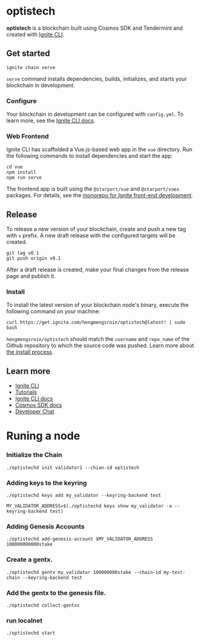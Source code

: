 # optistech
**optistech** is a blockchain built using Cosmos SDK and Tendermint and created with [Ignite CLI](https://ignite.com/cli).

## Get started

```
ignite chain serve
```

`serve` command installs dependencies, builds, initializes, and starts your blockchain in development.

### Configure

Your blockchain in development can be configured with `config.yml`. To learn more, see the [Ignite CLI docs](https://docs.ignite.com).

### Web Frontend

Ignite CLI has scaffolded a Vue.js-based web app in the `vue` directory. Run the following commands to install dependencies and start the app:

```
cd vue
npm install
npm run serve
```

The frontend app is built using the `@starport/vue` and `@starport/vuex` packages. For details, see the [monorepo for Ignite front-end development](https://github.com/ignite-hq/web).

## Release
To release a new version of your blockchain, create and push a new tag with `v` prefix. A new draft release with the configured targets will be created.

```
git tag v0.1
git push origin v0.1
```

After a draft release is created, make your final changes from the release page and publish it.

### Install
To install the latest version of your blockchain node's binary, execute the following command on your machine:

```
curl https://get.ignite.com/hengmengsroin/optistech@latest! | sudo bash
```
`hengmengsroin/optistech` should match the `username` and `repo_name` of the Github repository to which the source code was pushed. Learn more about [the install process](https://github.com/allinbits/starport-installer).

## Learn more

- [Ignite CLI](https://ignite.com/cli)
- [Tutorials](https://docs.ignite.com/guide)
- [Ignite CLI docs](https://docs.ignite.com)
- [Cosmos SDK docs](https://docs.cosmos.network)
- [Developer Chat](https://discord.gg/ignite)



# Runing a node

### Initialize the Chain
```
./optistechd init validator1 --chian-id optistech
```

### Adding keys to the keyring
```
./optistechd keys add my_validator --keyring-backend test

MY_VALIDATOR_ADDRESS=$(./optistechd keys show my_validator -a --keyring-backend test)
```
### Adding Genesis Accounts

```
./optistechd add-genesis-account $MY_VALIDATOR_ADDRESS 100000000000stake
```

### Create a gentx.
```
./optistechd gentx my_validator 100000000stake --chain-id my-test-chain --keyring-backend test
```

### Add the gentx to the genesis file.
```
./optistechd collect-gentxs
```

### run localnet
```
./optistechd start
```